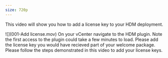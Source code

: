 ```yaml
---
size: 720p
---
```


This video will show you how to add a license key to your HDM deployment.

![](001-Add license.mov)
On your vCenter navigate to the HDM plugin. Note the first access to the plugin could take a few minutes to load. Please add the license key you would have recieved part of your welcome package. Please follow the steps demonstrated in this video to add your license keys.
